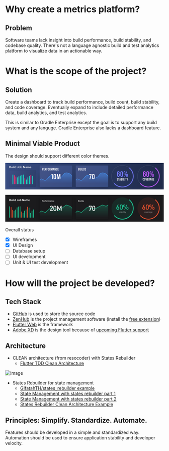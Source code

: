 # Why create a metrics platform?

## Problem

Software teams lack insight into build performance, build stability, and codebase quality. There's not a language agnostic build and test analytics platform to visualize data in an actionable way.

# What is the scope of the project?

## Solution

Create a dashboard to track build performance, build count, build stability, and code coverage. Eventually expand to include detailed performance data, build analytics, and test analytics.

This is similar to Gradle Enterprise except the goal is to support any build system and any languge. Gradle Enterprise also lacks a dashboard feature.

## Minimal Viable Product

The design should support different color themes.

![](../design/design.png)

![](../design/black_theme/design.png)

Overall status

- [x] Wireframes
- [x] UI Design
- [ ] Database setup
- [ ] UI development
- [ ] Unit & UI test development

# How will the project be developed?

## Tech Stack

- [GitHub](https://github.com/software-platform/metrics) is used to store the source code
- [ZenHub](https://www.zenhub.com/) is the project management software (install the [free extension](https://www.zenhub.com/extension))
- [Flutter Web](https://flutter.dev/web) is the framework
- [Adobe XD](https://www.adobe.com/products/xd.html) is the design tool because of [upcoming Flutter support](https://theblog.adobe.com/xd-flutter-plugin-generate-dart-code-design-elements/)

## Architecture

- CLEAN architecture (from resocoder) with States Rebuilder
  - [Flutter TDD Clean Architecture](https://resocoder.com/2019/08/27/flutter-tdd-clean-architecture-course-1-explanation-project-structure/)

![image](https://user-images.githubusercontent.com/1173057/72225104-593e9080-3536-11ea-89a4-9650cac25340.png)

- States Rebuilder for state management
  - [GIfatahTH/states_rebuilder example](https://github.com/GIfatahTH/states_rebuilder/tree/master/example)
  - [State Management with states rebuilder part 1](https://medium.com/flutter-community/state-management-gymnastics-using-states-rebuilder-part-1-3ba3a6abf9c7)
  - [State Management with states rebuilder part 2](https://medium.com/flutter-community/state-management-gymnastics-using-states-rebuilder-part-2-a7fa0dd7dc51)
  - [States Rebuilder Clean Architecture Example](https://github.com/GIfatahTH/states-rebuilder-examples/tree/master/007-clean_architecture_dane_mackier_app)

## Principles: Simplify. Standardize. Automate.

Features should be developed in a simple and standardized way. Automation should be used to ensure application stability and developer velocity.

